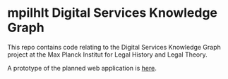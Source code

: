 # mpilhlt Digital Services Knowledge Graph

This repo contains code relating to the Digital Services Knowledge Graph project at the Max Planck Institut for Legal History and Legal Theory.

A prototype of the planned web application is [here](https://mpilhlt.github.io/dskg).




